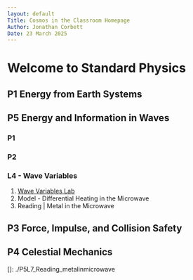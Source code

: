```yaml
---
layout: default
Title: Cosmos in the Classroom Homepage
Author: Jonathan Corbett
Date: 23 March 2025
---
```

# Welcome to Standard Physics

## P1 Energy from Earth Systems


## P5 Energy and Information in Waves

### P1
### P2
### L4 - Wave Variables
1. [Wave Variables Lab]
2. Model - Differential Heating in the Microwave
3. Reading | Metal in the Microwave 


## P3 Force, Impulse, and Collision Safety


## P4 Celestial Mechanics

<!-- Definitions -->

[Wave Variables Lab]:cosmosintheclassroom.com\src\sphys\P5L7_sim_EM_polarity
[]: ./P5L7_Reading_metalinmicrowave